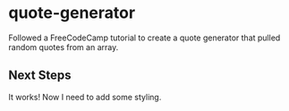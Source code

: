 # quote-generator
Followed a FreeCodeCamp tutorial to create a quote generator that pulled random quotes from an array.

## Next Steps
It works! Now I need to add some styling.
